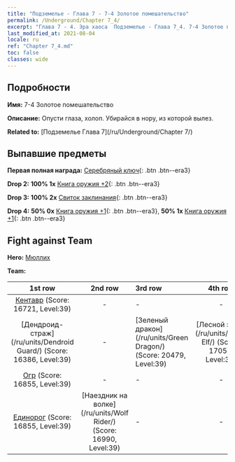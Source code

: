 ```yaml
---
title: "Подземелье - Глава 7 - 7-4 Золотое помешательство"
permalink: /Underground/Chapter 7_4/
excerpt: "Глава 7 - 4. Эра хаоса  Подземелье - Глава 7_4. 7-4 Золотое помешательство"
last_modified_at: 2021-08-04
locale: ru
ref: "Chapter 7_4.md"
toc: false
classes: wide
---
```


## Подробности

 **Имя:** 7-4 Золотое помешательство

 **Описание:** Опусти глаза, холоп. Убирайся в нору, из которой вылез.

 **Related to:** [Подземелье Глава 7](/ru/Underground/Chapter 7/)

## Выпавшие предметы

 **Первая полная награда:** [Серебряный ключ](/ItemsRU/con_693/){: .btn .btn--era3}

 **Drop 2:** **100% 1x** [Книга оружия +2](/ItemsRU/mat_32/){: .btn .btn--era3}

 **Drop 3:** **100% 2x** [Свиток заклинания](/ItemsRU/con_694/){: .btn .btn--era3}

 **Drop 4:** **50% 0x** [Книга оружия +1](/ItemsRU/mat_25/){: .btn .btn--era3}, **50% 1x** [Книга оружия +1](/ItemsRU/mat_25/){: .btn .btn--era3}


## Fight against Team
 **Hero:** [Мюллих](/ru/heroes/Mullich/)

 **Team:**


  | 1st row | 2nd row | 3rd row | 4th row |
  |:----:|:----:|:----|:----:|
  | [Кентавр](/ru/units/Centaur/) (Score: 16721, Level:39)  | - | - | - |
  | [Дендроид-страж](/ru/units/Dendroid Guard/) (Score: 16386, Level:39)  | - | [Зеленый дракон](/ru/units/Green Dragon/) (Score: 20479, Level:39)  | [Лесной эльф](/ru/units/Wood Elf/) (Score: 17057, Level:39)  |
  | [Огр](/ru/units/Ogre/) (Score: 16855, Level:39)  | - | - | - |
  | [Единорог](/ru/units/Unicorn/) (Score: 16855, Level:39)  | [Наездник на волке](/ru/units/Wolf Rider/) (Score: 16990, Level:39)  | - | - |


